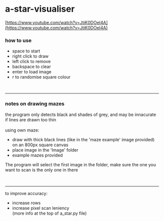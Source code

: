 # a-star-visualiser
[https://www.youtube.com/watch?v=JtiK0DOeI4A](https://www.youtube.com/watch?v=JtiK0DOeI4A) <br>

### how to use
- space to start
- right click to draw
- left click to remove
- backspace to clear
- enter to load image
- r to randomise square colour

<br><hr>

### notes on drawing mazes
the program only detects black and shades of grey, and may be innacurate if lines are drawn too thin <br><br>
using own maze:
- draw with thick black lines (like in the 'maze example' image provided) on an 800px square canvas
- place image in the 'Image' folder
- example mazes provided

The program will select the first image in the folder, make sure the one you want to scan is the only one in there <br>

<br><hr>
to improve accuracy:
- increase rows
- increase pixel scan leniency <br>
(more info at the top of a_star.py file)
<br>
